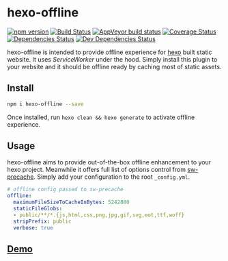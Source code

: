 # hexo-offline
[![npm version](https://img.shields.io/npm/v/hexo-offline.svg?style=flat-square)](https://www.npmjs.com/package/hexo-offline)
[![Build Status](https://img.shields.io/travis/JLHwung/hexo-offline.svg?style=flat-square)](https://travis-ci.org/JLHwung/hexo-offline)
[![AppVeyor build status](https://img.shields.io/appveyor/ci/JLHwung/hexo-offline.svg?style=flat-square)](https://ci.appveyor.com/project/JLHwung/hexo-offline)
[![Coverage Status](https://img.shields.io/coveralls/JLHwung/hexo-offline.svg?style=flat-square)](https://coveralls.io/github/JLHwung/hexo-offline)
[![Dependencies Status](https://img.shields.io/david/JLHwung/hexo-offline.svg?style=flat-square)](https://david-dm.org/JLHwung/hexo-offline)
[![Dev Dependencies Status](https://img.shields.io/david/dev/JLHwung/hexo-offline.svg?style=flat-square)](https://david-dm.org/JLHwung/hexo-offline?type=dev)

hexo-offline is intended to provide offline experience for [hexo](https://hexo.io) built static website. It uses *ServiceWorker* under the hood. Simply install this plugin to your website and it should be offline ready by caching most of static assets.

## Install
```bash
npm i hexo-offline --save
```
Once installed, run `hexo clean && hexo generate` to activate offline experience.

## Usage
hexo-offline aims to provide out-of-the-box offline enhancement to your hexo project. Meanwhile it offers full list of options control from [sw-precache](https://github.com/GoogleChrome/sw-precache#options-parameter). Simply add your configuration to the root `_config.yml`.

```yaml
# offline config passed to sw-precache
offline:
  maximumFileSizeToCacheInBytes: 5242880
  staticFileGlobs:
  - public/**/*.{js,html,css,png,jpg,gif,svg,eot,ttf,woff}
  stripPrefix: public
  verbose: true
```

## [Demo](https://jhuang.me)
